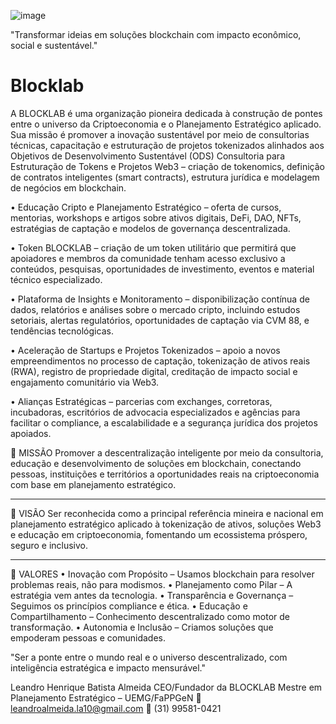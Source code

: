 ![image](https://github.com/user-attachments/assets/89cf0225-277e-4e55-8e6e-a210ccb4ac02)

"Transformar ideias em soluções blockchain com impacto econômico, social e sustentável."

# Blocklab

A BLOCKLAB é uma organização pioneira dedicada à construção de pontes entre o universo da Criptoeconomia e o Planejamento Estratégico aplicado. Sua missão é promover a inovação sustentável por meio de consultorias técnicas, capacitação e estruturação de projetos tokenizados alinhados aos Objetivos de Desenvolvimento Sustentável (ODS)
Consultoria para Estruturação de Tokens e Projetos Web3 – criação de tokenomics, definição de contratos inteligentes (smart contracts), estrutura jurídica e modelagem de negócios em blockchain.

• Educação Cripto e Planejamento Estratégico – oferta de cursos, mentorias, workshops e artigos sobre ativos digitais, DeFi, DAO, NFTs, estratégias de captação e modelos de governança descentralizada.

• Token BLOCKLAB – criação de um token utilitário que permitirá que apoiadores e membros da comunidade tenham acesso exclusivo a conteúdos, pesquisas, oportunidades de investimento, eventos e material técnico especializado.

• Plataforma de Insights e Monitoramento – disponibilização contínua de dados, relatórios e análises sobre o mercado cripto, incluindo estudos setoriais, alertas regulatórios, oportunidades de captação via CVM 88, e tendências tecnológicas.

• Aceleração de Startups e Projetos Tokenizados – apoio a novos empreendimentos no processo de captação, tokenização de ativos reais (RWA), registro de propriedade digital, creditação de impacto social e engajamento comunitário via Web3.

• Alianças Estratégicas – parcerias com exchanges, corretoras, incubadoras, escritórios de advocacia especializados e agências para facilitar o compliance, a escalabilidade e a segurança jurídica dos projetos apoiados.

🔷 MISSÃO
Promover a descentralização inteligente por meio da consultoria, educação e desenvolvimento de soluções em blockchain, conectando pessoas, instituições e territórios a oportunidades reais na criptoeconomia com base em planejamento estratégico.

________________________________________
🔷 VISÃO
Ser reconhecida como a principal referência mineira e nacional em planejamento estratégico aplicado à tokenização de ativos, soluções Web3 e educação em criptoeconomia, fomentando um ecossistema próspero, seguro e inclusivo.

________________________________________

🔷 VALORES
•	Inovação com Propósito – Usamos blockchain para resolver problemas reais, não para modismos.
•	Planejamento como Pilar – A estratégia vem antes da tecnologia.
•	Transparência e Governança – Seguimos os princípios compliance e ética.
•	Educação e Compartilhamento – Conhecimento descentralizado como motor de transformação.
•	Autonomia e Inclusão – Criamos soluções que empoderam pessoas e comunidades.


"Ser a ponte entre o mundo real e o universo descentralizado, com inteligência estratégica e impacto mensurável."


Leandro Henrique Batista Almeida
CEO/Fundador da BLOCKLAB
Mestre em Planejamento Estratégico – UEMG/FaPPGeN
📧 leandroalmeida.la10@gmail.com
📱 (31) 99581-0421
